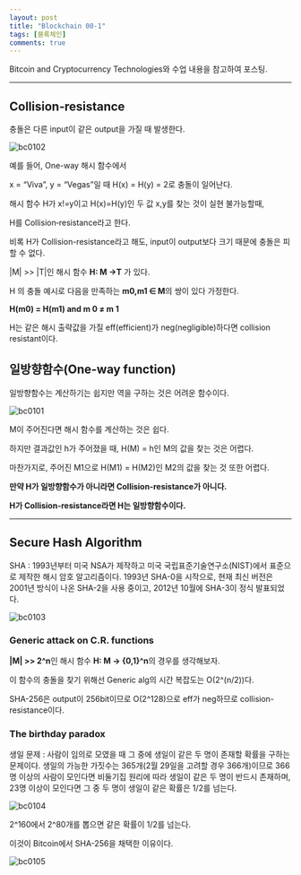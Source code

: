 ```yaml
---
layout: post
title: "Blockchain 00-1"
tags: [블록체인]
comments: true
---
```


Bitcoin and Cryptocurrency Technologies와 수업 내용을 참고하여 포스팅.

-------------------------------------------




## Collision‐resistance

충돌은 다른 input이 같은 output을 가질 때 발생한다.

![bc0102](https://user-images.githubusercontent.com/26412908/65367800-527fcb00-dc72-11e9-8609-f93a3291e3ce.PNG)

예를 들어, One-way 해시 함수에서 

x = “Viva”, y = “Vegas”일 때 H(x) = H(y) = 2로 충돌이 일어난다.


해시 함수 H가 x!=y이고 H(x)=H(y)인 두 값 x,y를 찾는 것이 실현 불가능할때,

H를 Collision‐resistance라고 한다.


비록 H가 Collision-resistance라고 해도, input이 output보다 크기 때문에 충돌은 피할 수 없다.

 \|M\| >> \|T\|인 해시 함수 **H: M →T** 가 있다.

H 의 충돌 예시로 다음을 만족하는  **m0,m1 ∈ M**의  쌍이 있다 가정한다.

 **H(m0) = H(m1) and m 0 ≠ m 1**


H는 같은 해시 출략값을 가질 eff(efficient)가 neg(negligible)하다면 collision resistant이다.


## 일방향함수(One-way function)


일방향함수는 계산하기는 쉽지만 역을 구하는 것은 어려운 함수이다.

![bc0101](https://user-images.githubusercontent.com/26412908/65367799-527fcb00-dc72-11e9-96f7-859a70df95b9.PNG)

M이 주어진다면 해시 함수를 계산하는 것은 쉽다.

하지만 결과값인 h가 주어졌을 때,  H(M) = h인 M의 값을 찾는 것은 어렵다.

마찬가지로, 주어진 M1으로 H(M1) = H(M2)인 M2의 값을 찾는 것 또한 어렵다.


**만약 H가 일방향함수가 아니라면 Collision-resistance가 아니다.**

**H가 Collision-resistance라면 H는 일방향함수이다.**

-------------------------------------------------


## Secure Hash Algorithm

SHA
: 1993년부터 미국 NSA가 제작하고 미국 국립표준기술연구소(NIST)에서 표준으로 제작한 해시 암호 알고리즘이다. 1993년 SHA-0을 시작으로, 현재 최신 버전은 2001년 방식이 나온 SHA-2을 사용 중이고, 2012년 10월에 SHA-3이 정식 발표되었다. 

![bc0103](https://user-images.githubusercontent.com/26412908/65367802-527fcb00-dc72-11e9-80b6-b53a363ec11b.PNG)


### Generic attack on C.R. functions

**|M| >> 2^n**인 해시 함수 **H: M → {0,1}^n**의 경우를 생각해보자.

이 함수의 충돌을 찾기 위해선 Generic alg의 시간 복잡도는 O(2^(n/2))다.

SHA-256은 output이 256bit이므로 O(2^128)으로 eff가 neg하므로 collision-resistance이다.


### The birthday paradox

생일 문제
: 사람이 임의로 모였을 때 그 중에 생일이 같은 두 명이 존재할 확률을 구하는 문제이다. 생일의 가능한 가짓수는 365개(2월 29일을 고려할 경우 366개)이므로 366명 이상의 사람이 모인다면 비둘기집 원리에 따라 생일이 같은 두 명이 반드시 존재하며, 23명 이상이 모인다면 그 중 두 명이 생일이 같은 확률은 1/2를 넘는다.


![bc0104](https://user-images.githubusercontent.com/26412908/65367803-527fcb00-dc72-11e9-8758-e2f496a0f2ea.jpg)

2^160에서 2^80개를 뽑으면 같은 확률이 1/2를 넘는다.

이것이 Bitcoin에서 SHA-256을 채택한 이유이다.

![bc0105](https://user-images.githubusercontent.com/26412908/65367804-53186180-dc72-11e9-8ca5-19edf07542de.PNG)



